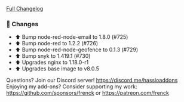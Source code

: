[Full Changelog][changelog]

### 🔨  Changes

- ⬆️ Bump node-red-node-email to 1.8.0 (#725)
- ⬆️ Bump node-red to 1.2.2 (#726)
- ⬆️ Bump node-red-node-geofence to 0.1.3 (#729)
- ⬆️ Bump snyk to 1.419.1 (#730)
- ⬆ Upgrades nginx to 1.18.0-r1
- ⬆ Upgrades base image to v8.0.5

[changelog]: https://github.com/hassio-addons/addon-node-red/compare/v7.2.5...v7.2.6

Questions? Join our Discord server! https://discord.me/hassioaddons
Enjoying my add-ons? Consider supporting my work:
https://github.com/sponsors/frenck or https://patreon.com/frenck